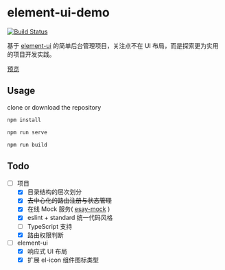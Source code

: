 # element-ui-demo

[![Build Status](https://travis-ci.org/Wizard67/element-ui-demo.svg?branch=master)](https://travis-ci.org/Wizard67/element-ui-demo)
 
基于 [element-ui](https://github.com/ElemeFE/element) 的简单后台管理项目，关注点不在 UI 布局，而是探索更为实用的项目开发实践。

[预览](https://wizard67.github.io/element-ui-demo/)

## Usage

clone or download the repository

```bash
npm install

npm run serve

npm run build
```

## Todo

- [ ] 项目
    - [x] 目录结构的层次划分
    - [x] <del>去中心化的路由注册与状态管理</del>
    - [x] 在线 Mock 服务( [esay-mock](https://easy-mock.com/) )
    - [x] eslint + standard 统一代码风格
    - [ ] TypeScript 支持
    - [x] 路由权限判断
- [ ] element-ui
    - [x] 响应式 UI 布局
    - [x] 扩展 el-icon 组件图标类型
